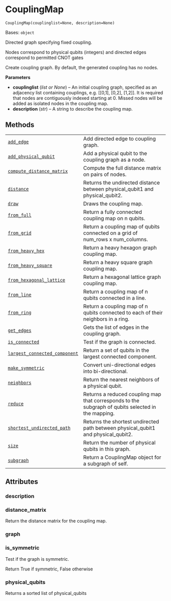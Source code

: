 # CouplingMap



`CouplingMap(couplinglist=None, description=None)`

Bases: `object`

Directed graph specifying fixed coupling.

Nodes correspond to physical qubits (integers) and directed edges correspond to permitted CNOT gates

Create coupling graph. By default, the generated coupling has no nodes.

**Parameters**

*   **couplinglist** (*list or None*) – An initial coupling graph, specified as an adjacency list containing couplings, e.g. \[\[0,1], \[0,2], \[1,2]]. It is required that nodes are contiguously indexed starting at 0. Missed nodes will be added as isolated nodes in the coupling map.
*   **description** (*str*) – A string to describe the coupling map.

## Methods

|                                                                                                                                                                                                                  |                                                                                                    |
| ---------------------------------------------------------------------------------------------------------------------------------------------------------------------------------------------------------------- | -------------------------------------------------------------------------------------------------- |
| [`add_edge`](qiskit.transpiler.CouplingMap.add_edge#qiskit.transpiler.CouplingMap.add_edge "qiskit.transpiler.CouplingMap.add_edge")                                                                             | Add directed edge to coupling graph.                                                               |
| [`add_physical_qubit`](qiskit.transpiler.CouplingMap.add_physical_qubit#qiskit.transpiler.CouplingMap.add_physical_qubit "qiskit.transpiler.CouplingMap.add_physical_qubit")                                     | Add a physical qubit to the coupling graph as a node.                                              |
| [`compute_distance_matrix`](qiskit.transpiler.CouplingMap.compute_distance_matrix#qiskit.transpiler.CouplingMap.compute_distance_matrix "qiskit.transpiler.CouplingMap.compute_distance_matrix")                 | Compute the full distance matrix on pairs of nodes.                                                |
| [`distance`](qiskit.transpiler.CouplingMap.distance#qiskit.transpiler.CouplingMap.distance "qiskit.transpiler.CouplingMap.distance")                                                                             | Returns the undirected distance between physical\_qubit1 and physical\_qubit2.                     |
| [`draw`](qiskit.transpiler.CouplingMap.draw#qiskit.transpiler.CouplingMap.draw "qiskit.transpiler.CouplingMap.draw")                                                                                             | Draws the coupling map.                                                                            |
| [`from_full`](qiskit.transpiler.CouplingMap.from_full#qiskit.transpiler.CouplingMap.from_full "qiskit.transpiler.CouplingMap.from_full")                                                                         | Return a fully connected coupling map on n qubits.                                                 |
| [`from_grid`](qiskit.transpiler.CouplingMap.from_grid#qiskit.transpiler.CouplingMap.from_grid "qiskit.transpiler.CouplingMap.from_grid")                                                                         | Return a coupling map of qubits connected on a grid of num\_rows x num\_columns.                   |
| [`from_heavy_hex`](qiskit.transpiler.CouplingMap.from_heavy_hex#qiskit.transpiler.CouplingMap.from_heavy_hex "qiskit.transpiler.CouplingMap.from_heavy_hex")                                                     | Return a heavy hexagon graph coupling map.                                                         |
| [`from_heavy_square`](qiskit.transpiler.CouplingMap.from_heavy_square#qiskit.transpiler.CouplingMap.from_heavy_square "qiskit.transpiler.CouplingMap.from_heavy_square")                                         | Return a heavy square graph coupling map.                                                          |
| [`from_hexagonal_lattice`](qiskit.transpiler.CouplingMap.from_hexagonal_lattice#qiskit.transpiler.CouplingMap.from_hexagonal_lattice "qiskit.transpiler.CouplingMap.from_hexagonal_lattice")                     | Return a hexagonal lattice graph coupling map.                                                     |
| [`from_line`](qiskit.transpiler.CouplingMap.from_line#qiskit.transpiler.CouplingMap.from_line "qiskit.transpiler.CouplingMap.from_line")                                                                         | Return a coupling map of n qubits connected in a line.                                             |
| [`from_ring`](qiskit.transpiler.CouplingMap.from_ring#qiskit.transpiler.CouplingMap.from_ring "qiskit.transpiler.CouplingMap.from_ring")                                                                         | Return a coupling map of n qubits connected to each of their neighbors in a ring.                  |
| [`get_edges`](qiskit.transpiler.CouplingMap.get_edges#qiskit.transpiler.CouplingMap.get_edges "qiskit.transpiler.CouplingMap.get_edges")                                                                         | Gets the list of edges in the coupling graph.                                                      |
| [`is_connected`](qiskit.transpiler.CouplingMap.is_connected#qiskit.transpiler.CouplingMap.is_connected "qiskit.transpiler.CouplingMap.is_connected")                                                             | Test if the graph is connected.                                                                    |
| [`largest_connected_component`](qiskit.transpiler.CouplingMap.largest_connected_component#qiskit.transpiler.CouplingMap.largest_connected_component "qiskit.transpiler.CouplingMap.largest_connected_component") | Return a set of qubits in the largest connected component.                                         |
| [`make_symmetric`](qiskit.transpiler.CouplingMap.make_symmetric#qiskit.transpiler.CouplingMap.make_symmetric "qiskit.transpiler.CouplingMap.make_symmetric")                                                     | Convert uni-directional edges into bi-directional.                                                 |
| [`neighbors`](qiskit.transpiler.CouplingMap.neighbors#qiskit.transpiler.CouplingMap.neighbors "qiskit.transpiler.CouplingMap.neighbors")                                                                         | Return the nearest neighbors of a physical qubit.                                                  |
| [`reduce`](qiskit.transpiler.CouplingMap.reduce#qiskit.transpiler.CouplingMap.reduce "qiskit.transpiler.CouplingMap.reduce")                                                                                     | Returns a reduced coupling map that corresponds to the subgraph of qubits selected in the mapping. |
| [`shortest_undirected_path`](qiskit.transpiler.CouplingMap.shortest_undirected_path#qiskit.transpiler.CouplingMap.shortest_undirected_path "qiskit.transpiler.CouplingMap.shortest_undirected_path")             | Returns the shortest undirected path between physical\_qubit1 and physical\_qubit2.                |
| [`size`](qiskit.transpiler.CouplingMap.size#qiskit.transpiler.CouplingMap.size "qiskit.transpiler.CouplingMap.size")                                                                                             | Return the number of physical qubits in this graph.                                                |
| [`subgraph`](qiskit.transpiler.CouplingMap.subgraph#qiskit.transpiler.CouplingMap.subgraph "qiskit.transpiler.CouplingMap.subgraph")                                                                             | Return a CouplingMap object for a subgraph of self.                                                |

## Attributes



### description



### distance\_matrix

Return the distance matrix for the coupling map.



### graph



### is\_symmetric

Test if the graph is symmetric.

Return True if symmetric, False otherwise



### physical\_qubits

Returns a sorted list of physical\_qubits
